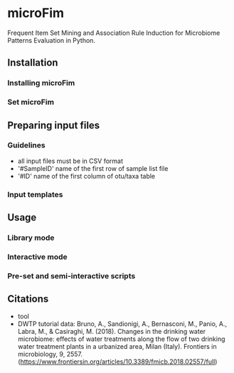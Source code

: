 # microFim
Frequent Item Set Mining and Association Rule Induction for Microbiome Patterns Evaluation in Python.

## Installation

### Installing microFim

### Set microFim

## Preparing input files
### Guidelines 
* all input files must be in CSV format
* '#SampleID' name of the first row of sample list file
* '#ID' name of the first column of otu/taxa table

### Input templates

## Usage

### Library mode

### Interactive mode

### Pre-set and semi-interactive scripts

## Citations
* tool
* DWTP tutorial data: Bruno, A., Sandionigi, A., Bernasconi, M., Panio, A., Labra, M., & Casiraghi, M. (2018). Changes in the drinking water microbiome: effects of water treatments along the flow of two drinking water treatment plants in a urbanized area, Milan (Italy). Frontiers in microbiology, 9, 2557. (https://www.frontiersin.org/articles/10.3389/fmicb.2018.02557/full)
